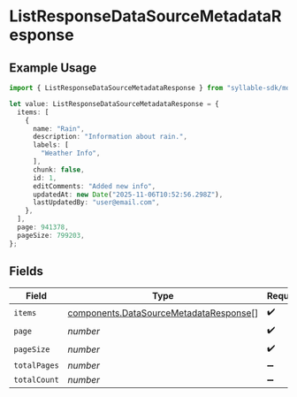 # ListResponseDataSourceMetadataResponse

## Example Usage

```typescript
import { ListResponseDataSourceMetadataResponse } from "syllable-sdk/models/components";

let value: ListResponseDataSourceMetadataResponse = {
  items: [
    {
      name: "Rain",
      description: "Information about rain.",
      labels: [
        "Weather Info",
      ],
      chunk: false,
      id: 1,
      editComments: "Added new info",
      updatedAt: new Date("2025-11-06T10:52:56.298Z"),
      lastUpdatedBy: "user@email.com",
    },
  ],
  page: 941378,
  pageSize: 799203,
};
```

## Fields

| Field                                                                                            | Type                                                                                             | Required                                                                                         | Description                                                                                      |
| ------------------------------------------------------------------------------------------------ | ------------------------------------------------------------------------------------------------ | ------------------------------------------------------------------------------------------------ | ------------------------------------------------------------------------------------------------ |
| `items`                                                                                          | [components.DataSourceMetadataResponse](../../models/components/datasourcemetadataresponse.md)[] | :heavy_check_mark:                                                                               | N/A                                                                                              |
| `page`                                                                                           | *number*                                                                                         | :heavy_check_mark:                                                                               | N/A                                                                                              |
| `pageSize`                                                                                       | *number*                                                                                         | :heavy_check_mark:                                                                               | N/A                                                                                              |
| `totalPages`                                                                                     | *number*                                                                                         | :heavy_minus_sign:                                                                               | N/A                                                                                              |
| `totalCount`                                                                                     | *number*                                                                                         | :heavy_minus_sign:                                                                               | N/A                                                                                              |